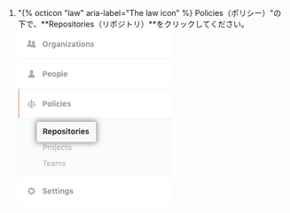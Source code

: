 1. "{% octicon "law" aria-label="The law icon" %} Policies（ポリシー）"の下で、**Repositories（リポジトリ）**をクリックしてください。 ![Enterpriseアカウント設定サイドバー内のリポジトリタブ](/assets/images/help/business-accounts/policies-repositories-tab.png)
